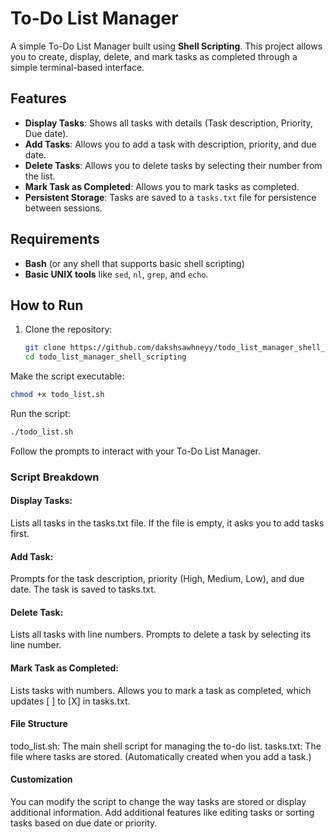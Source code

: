 # To-Do List Manager

A simple To-Do List Manager built using **Shell Scripting**. This project allows you to create, display, delete, and mark tasks as completed through a simple terminal-based interface.

## Features

- **Display Tasks**: Shows all tasks with details (Task description, Priority, Due date).
- **Add Tasks**: Allows you to add a task with description, priority, and due date.
- **Delete Tasks**: Allows you to delete tasks by selecting their number from the list.
- **Mark Task as Completed**: Allows you to mark tasks as completed.
- **Persistent Storage**: Tasks are saved to a `tasks.txt` file for persistence between sessions.

## Requirements

- **Bash** (or any shell that supports basic shell scripting)
- **Basic UNIX tools** like `sed`, `nl`, `grep`, and `echo`.

## How to Run

1. Clone the repository:
   ```bash
   git clone https://github.com/dakshsawhneyy/todo_list_manager_shell_scripting.git
   cd todo_list_manager_shell_scripting

Make the script executable:
```bash
chmod +x todo_list.sh
```

Run the script:
```bash
./todo_list.sh
```

Follow the prompts to interact with your To-Do List Manager.

### Script Breakdown 

#### Display Tasks:
Lists all tasks in the tasks.txt file.
If the file is empty, it asks you to add tasks first.

#### Add Task:
Prompts for the task description, priority (High, Medium, Low), and due date.
The task is saved to tasks.txt.

#### Delete Task:
Lists all tasks with line numbers.
Prompts to delete a task by selecting its line number.

#### Mark Task as Completed:
Lists tasks with numbers.
Allows you to mark a task as completed, which updates [ ] to [X] in tasks.txt.

#### File Structure
todo_list.sh: The main shell script for managing the to-do list.
tasks.txt: The file where tasks are stored. (Automatically created when you add a task.)

#### Customization
You can modify the script to change the way tasks are stored or display additional information.
Add additional features like editing tasks or sorting tasks based on due date or priority.
